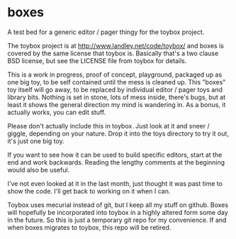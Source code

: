 boxes
=====

A test bed for a generic editor / pager thingy for the toybox project.

The toybox project is at http://www.landley.net/code/toybox/ and boxes
is covered by the same license that toybox is.  Basically that's a two
clause BSD license, but see the LICENSE file from toybox for details.

This is a work in progress, proof of concept, playground, packaged up as
one big toy, to be self contained until the mess is cleaned up.  This
"boxes" toy itself will go away, to be replaced by individual editor /
pager toys and library bits.  Nothing is set in stone, lots of mess
inside, there's bugs, but at least it shows the general direction my
mind is wandering in.  As a bonus, it actually works, you can edit
stuff.

Please don't actually include this in toybox.  Just look at it and sneer
/ giggle, depending on your nature.  Drop it into the toys directory to
try it out, it's just one big toy.

If you want to see how it can be used to build specific editors, start
at the end and work backwards.  Reading the lengthy comments at the
beginning would also be useful.

I've not even looked at it in the last month, just thought it was past
time to show the code.  I'll get back to working on it when I can.

Toybox uses mecurial instead of git, but I keep all my stuff on github. 
Boxes will hopefully be incorporated into toybox in a highly altered
form some day in the future.  So this is just a temporary git repo for
my convenience.  If and when boxes migrates to toybox, this repo will be
retired.
